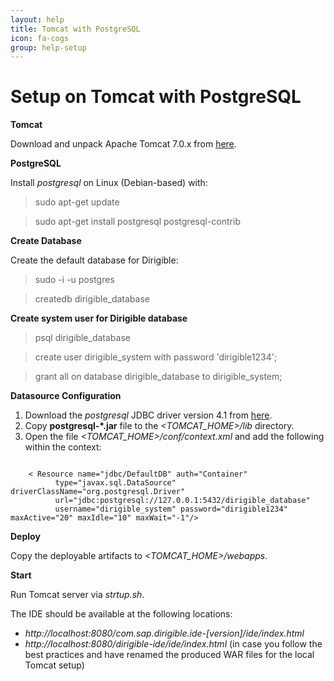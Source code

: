 ```yaml
---
layout: help
title: Tomcat with PostgreSQL
icon: fa-cogs
group: help-setup
---
```


Setup on Tomcat with PostgreSQL
===


**Tomcat**

Download and unpack Apache Tomcat 7.0.x from [here](http://tomcat.apache.org/download-70.cgi).

**PostgreSQL**

Install *postgresql* on Linux (Debian-based) with:

> sudo apt-get update

> sudo apt-get install postgresql postgresql-contrib

**Create Database**

Create the default database for Dirigible:

> sudo -i -u postgres

> createdb dirigible_database

**Create system user for Dirigible database**

> psql dirigible_database

> create user dirigible_system with password 'dirigible1234';

> grant all on database dirigible_database to dirigible_system;

**Datasource Configuration**

1. Download the *postgresql* JDBC driver version 4.1 from [here](http://jdbc.postgresql.org/download.html).
2. Copy **postgresql-*.jar** file to the *<TOMCAT_HOME>/lib* directory.
3. Open the file *<TOMCAT_HOME>/conf/context.xml* and add the following within the context:

<pre><code>
    < Resource name="jdbc/DefaultDB" auth="Container"
          type="javax.sql.DataSource" driverClassName="org.postgresql.Driver"
          url="jdbc:postgresql://127.0.0.1:5432/dirigible_database"
          username="dirigible_system" password="dirigible1234" maxActive="20" maxIdle="10" maxWait="-1"/>
</code></pre>

**Deploy**

Copy the deployable artifacts to *<TOMCAT_HOME>/webapps*.

**Start**

Run Tomcat server via *strtup.sh*. 

The IDE should be available at the following locations: 

* *http://localhost:8080/com.sap.dirigible.ide-[version]/ide/index.html*
* *http://localhost:8080/dirigible-ide/ide/index.html* (in case you follow the best practices and have renamed the produced WAR files for the local Tomcat setup)

